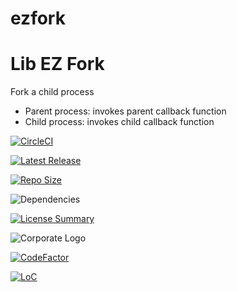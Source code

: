 # ezfork
Lib EZ Fork
==========
Fork a child process
- Parent process: invokes parent callback function
- Child process: invokes child callback function

[![CircleCI](https://img.shields.io/circleci/build/github/InnovAnon-Inc/ezfork/?color=%23FF1100&logo=InnovAnon%2C%20Inc.&logoColor=%23FF1133&style=plastic)](https://circleci.com/gh/InnovAnon-Inc/ezfork/)

[![Latest Release](https://img.shields.io/github/commits-since/InnovAnon-Inc/ezfork//latest?color=%23FF1100&include_prereleases&logo=InnovAnon%2C%20Inc.&logoColor=%23FF1133&style=plastic)](https://github.com/InnovAnon-Inc/ezfork//releases/latest)

[![Repo Size](https://img.shields.io/github/repo-size/InnovAnon-Inc/ezfork/?color=%23FF1100&logo=InnovAnon%2C%20Inc.&logoColor=%23FF1133&style=plastic)](https://github.com/InnovAnon-Inc/ezfork/)

![Dependencies](https://img.shields.io/librariesio/github/InnovAnon-Inc/ezfork/?color=%23FF1100&style=plastic)

[![License Summary](https://img.shields.io/github/license/InnovAnon-Inc/ezfork/?color=%23FF1100&label=Free%20Code%20for%20a%20Free%20World%21&logo=InnovAnon%2C%20Inc.&logoColor=%23FF1133&style=plastic)](https://tldrlegal.com/license/unlicense#summary)

![Corporate Logo](https://i.imgur.com/UD8y4Is.gif)

[![CodeFactor](https://www.codefactor.io/repository/github/InnovAnon-Inc/ezfork/badge)](https://www.codefactor.io/repository/github/InnovAnon-Inc/ezfork/)

[![LoC](https://tokei.rs/b1/github/InnovAnon-Inc/ezfork/?category=code)](https://github.com/InnovAnon-Inc/ezfork/)

